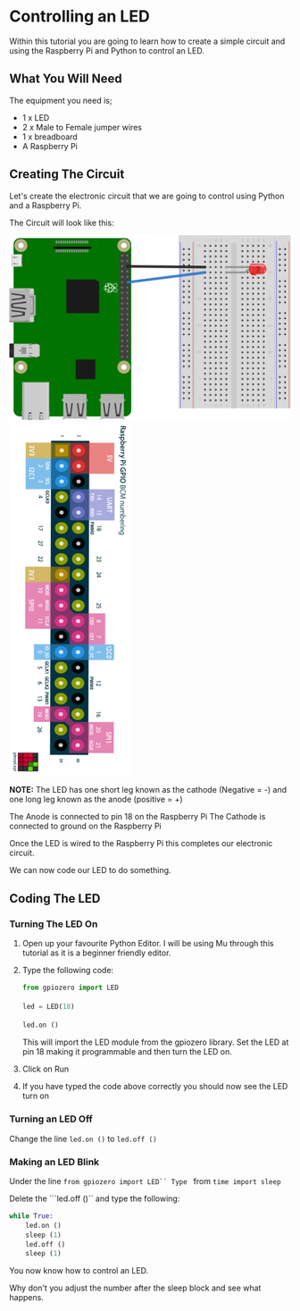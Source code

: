 # Controlling an LED

Within this tutorial you are going to learn how to create a simple circuit and using the Raspberry Pi and Python to control an LED.

## What You Will Need

The equipment you need is;

* 1 x LED
* 2 x Male to Female jumper wires
* 1 x breadboard
* A Raspberry Pi

## Creating The Circuit

Let's create the electronic circuit that we are going to control using Python and a Raspberry Pi.

The Circuit will look like this:

![LED Circuit](Images/LEDCircuit.png) ![GPIO pin out](Images/PinOut.png)

**NOTE:** The LED has one short leg known as the cathode (Negative = -) and one long leg known as the anode (positive = +)

The Anode is connected to pin 18 on the Raspberry Pi
The Cathode is connected to ground on the Raspberry Pi

Once the LED is wired to the Raspberry Pi this completes our electronic circuit.

We can now code our LED to do something.

## Coding The LED

### Turning The LED On

1. Open up your favourite Python Editor. I will be using Mu through this tutorial as it is a beginner friendly editor.

2. Type the following code:

   ```python
   from gpiozero import LED

   led = LED(18)

   led.on ()
   ```

   This will import the LED module from the gpiozero library. Set the LED at pin 18 making it programmable and then turn the LED on.

3. Click on Run

4. If you have typed the code above correctly you should now see the LED turn on

### Turning an LED Off

Change the line ```led.on ()``` to ```led.off ()```

### Making an LED Blink

Under the line ```from gpiozero import LED`` Type ``` from ```time import sleep```

Delete the ```led.off ()`` and type the following:
``` Python
while True:
    led.on ()
    sleep (1)
    led.off ()
    sleep (1)
```

You now know how to control an LED.

Why don't you adjust the number after the sleep block and see what happens.